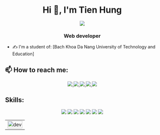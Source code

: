 <h1 align="center">Hi 👋, I'm Tien Hung</h1>
<p align="center"><img src="https://img.icons8.com/color/48/000000/vietnam-circular.png"/></p>
<h3 align="center">Web developer</h3>


- ✍ I'm a student of: [Bach Khoa Da Nang University of Technology and Education]

## 📫 How to reach me:


<p align="center">
  <a href="#" alt="Facebook">
    <img src="https://img.icons8.com/fluent/48/000000/facebook-new.png" target="_blank" />
  </a> 
  <a href="#" alt="Github">
    <img src="https://img.icons8.com/fluent/48/000000/github.png"/>
  </a> 
  <a href="#" alt="Youtube channel" target="_blank" >
    <img src="https://img.icons8.com/fluent/48/000000/youtube-play.png"/>
  </a>
  <a href="#" alt="Kaggle" target="_blank" >
    <img src="https://img.icons8.com/windows/48/000000/kaggle.png"/>
  </a>
  <a href="mailto:tienhunggnx@gmail.com" alt="Email">
    <img src="https://img.icons8.com/fluent/48/000000/mailing.png"/>
  </a>
</p>

## Skills:
<p align="center">
  <img src="https://img.icons8.com/color/48/000000/mysql-logo.png"/>
  <img src="https://img.icons8.com/color/48/000000/git.png"/>
  <img src="https://img.icons8.com/color/48/000000/github-2.png"/>
  <img src="https://img.icons8.com/nolan/48/java-coffee-cup-logo.png"/>
   <img src="https://img.icons8.com/nolan/48/html-5.png"/>
  <img src="https://img.icons8.com/color/48/css3.png"/>
    <img src="https://img.icons8.com/color/48/javascript.png"/>
</p>

<table style="width:100%;">
  <tr>
    <td style = "text-align:center">
        <img src="https://cdn.dribbble.com/users/1059583/screenshots/4171367/coding-freak.gif" alt="dev" width="100%"/>
    </td>
  </tr>
</table>


